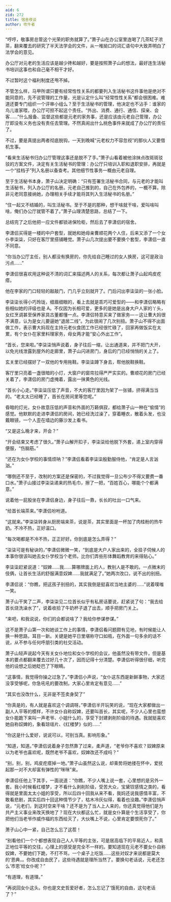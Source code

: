 ```yaml
---
aid: 6
zid: 272
title: 宿舍夜谈
author: 吹牛者
---
```


“哼哼，敬事房总管这个光荣的职务就算了。”萧子山在办公室里连喝了几茶缸子浓茶，翻来覆去的研究了半天法学会的文件，从一堆拗口的词汇语句中大致弄明白了法学会的意见。

办公厅对元老的生活应该是越少搀和越好，要是按照萧子山的想法，最好连生活秘书培训这事也和自己毫不相干才好。

不过暂时这个福利制度还甩不掉。

不管怎么样，马甲所谓只要有经常性性关系的都要列入生活秘书这件事他是绝对不能同意的，先不说管理的工作量，光是认定什么叫“经常性性关系”都会很困难。难道还要专门组织一个评审小组么？至于生活秘书的管理，他决定也不沾手：谁家的鸟儿谁家喂，办公厅可担不起这个责任。“外出、消费、通行、通信、探亲、会客……”什么报备、监督这些都是元老的家务事，还是应该由元老自己管理，办公厅即没有义务也没有责任去管理。不然真闹出什么桃色事件来就成了办公厅的责任了。

不过，要是真提出两者彻底脱钩，一天到晚喊“元老权力不容忽视”的那伙人又要借机生事。

“看来生活秘书归办公厅管理这事还是脱不了手。”萧子山看着被他涂抹点改斑斑驳驳的方案文件，决定有关生活秘书的管理：办公厅只培训入职和退职安排，再就是一个“挂档子”列入名册以备查考。其他细节性事务一概由元老自理。

至于生活秘书本身，萧子山决定明确：“只有签署生活秘书合同，与元老的才能叫生活秘书，列入办公厅的名册。元老自己推到的，自己在外包养的，一概不算。除非元老同意接纳她，办理相关手续才能将其列入生活秘书的名册。”

“住一起又不结婚的，叫生活秘书。至于不是的那种，想干啥就干啥，爱叫啥叫啥，俺们办公厅就管不着了。”萧子山理清楚思路，总结了一下。

总结完了之后他把一应文件都锁进保险柜，然后去了李潇侣的宿舍。

李潇侣买得是一楼的中户套型，就她和她母亲曹顺花两个人住，后来又添了一个女仆李柒柒，只好在客厅里搭铺睡觉。萧子山几次提出要不要换个套型，李潇侣一直不同意。

“你当办公厅主任，别人都没有换房的，你先给自己睡过的女人换房，这可是政治污点……”

李潇侣很喜欢用这种说不清的词汇来描述两人的关系，每次都让萧子山起鸡皮疙瘩。

他在李家的门口轻轻的敲敲门，门几乎立刻就开了。门后闪出李柒柒的一张小脸。

李柒柒长得小巧玲珑，细眉细眼的，看上去就是乖巧可爱型的——和李潇侣略略有些相似她的评级也是 A。不仅因为长相可爱，更多的是她是出身大户人家的丫头，女红烹调甚至保养家具古董都懂一点。李潇侣特意买来了做家务—－这让曹大妈很不满意，认为是女儿要逼她“退居二线”。为此很闹了几次别扭。萧子山不得不出面做工作，表示曹大妈现在主持元老伙食团工作已经很忙碌了，回家再做饭实在太累，有个女仆在家里料理家务，母女两才能“安心外出工作”。

“首长，您来啦。”李柒柒悄声说着，身子往后一缩，让出通道来，并不把门大开，以免光线泄露到屋外的走廊里，萧子山闪进房门，身后的门已经悄悄的关上了。

玄关里已经摆好了一双他的专用拖鞋。李柒柒蹲下身去，帮他脱鞋换鞋。

客厅里只亮着一盏很暗的小灯，大窗户的窗帘拉得严严实实的。曹顺花的房门已经关着了，李潇侣的房门虚掩着，露出一抹黄色的光线。

“首长小心走。”李柒柒压低了声音，不大的客厅里因为架了一张铺，挤得满当当的。“老太太已经睡了，首长在房间里等您呢。”

昏暗的灯光，女仆故意压低的声音和外面的万籁俱寂，都给萧子山一种在“偷情”的感觉。他默默的走进李潇侣的房间，她已经洗过澡了，穿着睡衣，散着头发，也没戴眼镜，一个人歪在墙边的藤沙发上看书。

“又是这么晚才来，开会？”

“开会结束又考虑了很久。”萧子山解开扣子，李柒柒给他脱下外套，递上室内穿得便服，“伤脑筋。”

“还在为女仆学校的事情烦呐？”李潇侣看着李柒柒殷勤服侍他，“肯定是人言汹汹。”

“哪倒还不至于，改制的方案还是保密的，不过我觉得一旦公布少不得又要费一番口水。”萧子山接过李柒柒递来的热毛巾，擦了一把，“百姓百心，哪能个个都满意。”

说着他一屁股坐在李潇侣身边，身子往后一靠，长长的吐出一口气来。

“给首长端茶来。”李潇侣吩咐道。

“这就来。”李柒柒转身从厨房端来茶，说是茶，其实里面是一杯加了肉桂粉的热牛奶。不冷不热，正好温口。

“每次喝都是不冷不热，正正好好。你到底是怎么弄得？”

“柒柒可是有秘诀的，”李潇侣微微一笑，“到底是大户人家出来的，全挂子伺候人的本事你很该叫她去女仆学校当个老师。比你们弄些形体舞蹈教育的来得贴心。”

李柒柒赶紧说道：“奴婢……我……算哪牌面上的人，教别人是不敢的。一点微末的伎俩，让首长生活的舒服满意奴婢……我就满足了。”她两次改口，说不出的别扭。

李潇侣说：“你瞧，把这孩子别扭的，其实我倒是挺喜欢当地主婆的……”说着噗嗤一笑。

萧子山干笑了二声，李柒柒见二位首长似乎有私房话要说，赶紧说了句：“我去给首长烧洗澡水了”，说着收拾了牛奶杯子退了出去，顺手把房门关上。

“来吧，和我说说，你们的会都说啥了？我给你参谋参谋。”

这不是萧子山第一次和她谈工作上的事情，李潇侣看问题颇有见地，有时候能让人换一种思路，耳目一新。关键是她平日里堪称守口如瓶，在外面一句多余的话不说，从不参与任何呼朋引类的社交活动。

萧子山轻声说起今天有关女仆地位和女仆学校的会议，他虽然没有带文件，但是基本的要点都翻来覆去过好几十次了，因而记得十分清楚。李潇侣听得很仔细，听完他的设想之后她眨巴了下眼睛。

“这事情，我觉得你操之过急了。”李潇侣小声说，“女仆这东西是新鲜事物，大家还没享受够呢，你急吼吼的要改制，大家心里肯定有意见……”

“其实也没改什么，无非是不签卖身契了”

“你真是的，有人就是喜欢这个调调呀。”李潇侣半开玩笑的说，“现在大家都做出一副人人平等的模样，不许女仆自称奴婢，还要叫首长，其实呢，不少人心里也蛮想女仆能跪下来叫一声老爷、小姐什么的，享受下封建剥削阶级的待遇。我就挺喜欢她自称奴婢的，象看琼瑶片、《红楼梦》似的……”

“你这是什么爱好，说说可以，可别当真。影响形象。”

“知道，知道。”李潇侣说着身子忽然靠了过来，柔声道，“老爷你不喜欢？奴婢原来以为老爷也喜欢呢，既然老爷不喜欢，奴婢改还不成吗？”

“别，别，别，鸡皮疙瘩掉一地。”萧子山虽然这么说，却乘势将她搂在怀中，爱抚起那一对不大却富有弹性的“咪咪”来。

李潇侣任他上下其手，一面说道：“你瞧，不少人嘴上说一套，心里想的是另外一套。我小时候看红楼梦，才不看什么剥削阶级，受苦大众，宝黛钗感情之类的，看得就是里面太太小姐的享受，所以后四十回我从来不看，我妈还说我感情丰富，不敢看悲剧，其实后四十回这种情节少了，枯木冷灰似得，看着也没趣。”李潇侣悄声说，“元老们，到这时空来干啥？还不是为了当人上人来的，你还真觉得他们是为共产主义事业来改天换地了？现在大伙都这么忙，就是女仆算是个生活享受了，你把他们当老爷作威作福的东西给灭了，大伙嘴上不说，心里肯定要恨死你了。”

萧子山心中一紧，自己怎么忘了这茬！

“别看他们一个个都想表现自己人人平等的主张，可是居高临下的平易近人，和真正地位平等的交往，心理上的感受是完全不一样的。要知道现在元老不要女仆自称奴婢，不要她们下跪，不打不骂，一个桌子上吃饭……这些对奴才来说都是莫大的‘恩典，。你改成自由民了，这些待遇就是理所当然了。要换句老话说，元老还怎么‘市恩’给女仆呢？”

“有道理，有道理。”

“再说回女仆这头。你也是文史哲爱好者，怎么忘记了‘饿死的自由，这句老话了？”
